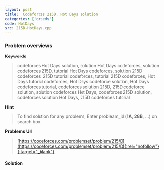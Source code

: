 ```yaml
---
layout: post
title:  Codeforces 215D. Hot Days solution
categories: ['greedy']
code: HotDays
src: 215D-HotDays.cpp
---
```

### **Problem overviews**

**Keywords**
> codeforces Hot Days solution, solution Hot Days codeforces, solution codeforces 215D, tutorial Hot Days codeforces, solution 215D codeforces, 215D tutorial codeforces, tutorial 215D codeforces, Hot Days tutorial codeforces, Hot Days codeforce solution, Hot Days codeforces tutorial, codeforces solution 215D, 215D codeforce solution, solution codeforces Hot Days, codeforces 215D solution, codeforces solution Hot Days, 215D codeforces tutorial

**Hint**
> To find solution for any problems, Enter probleam_id (**1A, 28B**, ...) on search box. 

**Problems Url**
> [https://codeforces.com/problemset/problem/215/D](https://codeforces.com/problemset/problem/215/D){:rel="nofollow"}{:target="_blank"}

#### **Solution**



